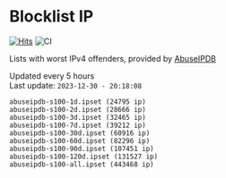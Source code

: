 # Blocklist IP

[![Hits](https://hits.seeyoufarm.com/api/count/incr/badge.svg?url=https%3A%2F%2Fgithub.com%2Fborestad%2Fblocklist-ip%2F&count_bg=%2379C83D&title_bg=%23555555&icon=&icon_color=%23E7E7E7&title=hits&edge_flat=false)](https://hits.seeyoufarm.com)  ![CI](https://img.shields.io/github/workflow/status/borestad/blocklist-ip/CI?style=flat-square)

Lists with worst IPv4 offenders, provided by [AbuseIPDB](https://www.abuseipdb.com/)

<!-- FOOTER-PLACEHOLDER -->
Updated every 5 hours<br>
Last update: `2023-12-30 - 20:18:08`
```
abuseipdb-s100-1d.ipset (24795 ip)
abuseipdb-s100-2d.ipset (28666 ip)
abuseipdb-s100-3d.ipset (32465 ip)
abuseipdb-s100-7d.ipset (39212 ip)
abuseipdb-s100-30d.ipset (60916 ip)
abuseipdb-s100-60d.ipset (82296 ip)
abuseipdb-s100-90d.ipset (107451 ip)
abuseipdb-s100-120d.ipset (131527 ip)
abuseipdb-s100-all.ipset (443468 ip)
```
